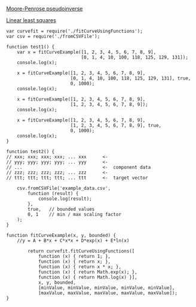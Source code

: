 ﻿[Moore-Penrose pseudoinverse](http://en.wikipedia.org/wiki/Moore-Penrose_pseudoinverse)

[Linear least squares](http://en.wikipedia.org/wiki/Linear_least_squares)

	var curvefit = require('./fitCurveUsingFunctions');
	var csv = require('./fromCSVFile');

	function test1() {
		var x = fitCurveExample([1, 2, 3, 4, 5, 6, 7, 8, 9], 
								[0, 1, 4, 10, 100, 118, 125, 129, 131]);
		console.log(x);
        
		x = fitCurveExample([1, 2, 3, 4, 5, 6, 7, 8, 9], 
							[0, 1, 4, 10, 100, 118, 125, 129, 131], true, 
							0, 1000);
		console.log(x);
        
		x = fitCurveExample([1, 2, 3, 4, 5, 6, 7, 8, 9], 
							[1, 2, 3, 4, 5, 6, 7, 8, 9]);
		console.log(x);
        
		x = fitCurveExample([1, 2, 3, 4, 5, 6, 7, 8, 9], 
							[1, 2, 3, 4, 5, 6, 7, 8, 9], true, 
							0, 1000);
		console.log(x);
	}

	function test2() {
	// xxx; xxx; xxx; xxx; ... xxx      <-
	// yyy; yyy; yyy; yyy; ... yyy      <-
	// ...								<-	component data	
	// zzz; zzz; zzz; zzz; ... zzz		<- 
	// ttt; ttt; ttt; ttt; ... ttt		<-	target vector

		csv.fromCSVFile('example_data.csv', 
			function (result) {
				console.log(result);
			}, 
			true,	// bounded values
			0, 1    // min / max scaling factor
		);
	}

	function fitCurveExample(x, y, bounded) {
		//y = A + B*x + C*x*x + D*exp(x) + E*ln(x)
    
			return curvefit.fitCurveUsingFunctions([
				function (x) { return 1; }, 
				function (x) { return x; }, 
				function (x) { return x * x; }, 
				function (x) { return Math.exp(x); },
				function (x) { return Math.log(x) }], 
				x, y, bounded, 
				[minValue, minValue, minValue, minValue, minValue], 
				[maxValue, maxValue, maxValue, maxValue, maxValue]);   
	}
